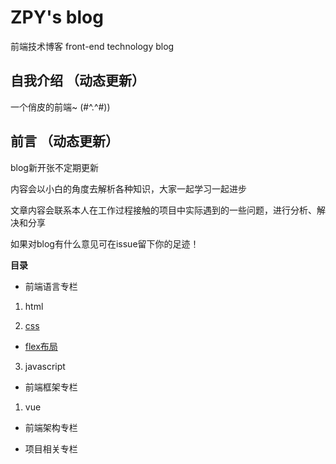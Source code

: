 # ZPY's blog
前端技术博客 front-end technology blog


## 自我介绍 （动态更新）

一个俏皮的前端~ (#^.^#))


## 前言 （动态更新）

blog新开张不定期更新

内容会以小白的角度去解析各种知识，大家一起学习一起进步

文章内容会联系本人在工作过程接触的项目中实际遇到的一些问题，进行分析、解决和分享

如果对blog有什么意见可在issue留下你的足迹！


**目录**

* 前端语言专栏

1. html

2. [css](/language/css)

* [flex布局](/language/css/flex.md)

3. javascript

* 前端框架专栏

1. vue

* 前端架构专栏

* 项目相关专栏
